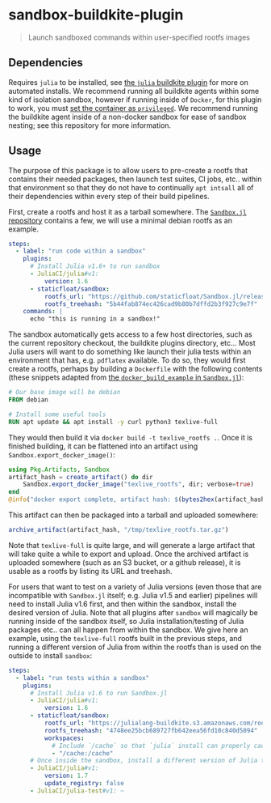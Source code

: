 # sandbox-buildkite-plugin
> Launch sandboxed commands within user-specified rootfs images

## Dependencies

Requires `julia` to be installed, see [the `julia` buildkite plugin](https://github.com/JuliaCI/julia-buildkite-plugin) for more on automated installs.
We recommend running all buildkite agents within some kind of isolation sandbox, however if running inside of `Docker`, for this plugin to work, you must [set the container as `privileged`](https://docs.docker.com/engine/reference/run/#runtime-privilege-and-linux-capabilities).
We recommend running the buildkite agent inside of a non-docker sandbox for ease of sandbox nesting; see this repository for more information.

## Usage

The purpose of this package is to allow users to pre-create a rootfs that contains their needed packages, then launch test suites, CI jobs, etc.. within that environment so that they do not have to continually `apt intsall` all of their dependencies within every step of their build pipelines.

First, create a rootfs and host it as a tarball somewhere.  The [`Sandbox.jl` repository](https://github.com/staticfloat/Sandbox.jl) contains a few, we will use a minimal debian rootfs as an example.

```yaml
steps:
  - label: "run code within a sandbox"
    plugins:
      # Install Julia v1.6+ to run sandbox
      - JuliaCI/julia#v1:
          version: 1.6
      - staticfloat/sandbox:
          rootfs_url: "https://github.com/staticfloat/Sandbox.jl/releases/download/debian-minimal-927c9e7f/debian_minimal.tar.gz"
          rootfs_treehash: "5b44fab874ec426cad9b80b7dffd2b3f927c9e7f"
    commands: |
      echo "this is running in a sandbox!"
```

The sandbox automatically gets access to a few host directories, such as the current repository checkout, the buildkite plugins directory, etc...
Most Julia users will want to do something like launch their julia tests within an environment that has, e.g. `pdflatex` available.
To do so, they would first create a rootfs, perhaps by building a `Dockerfile` with the following contents (these snippets adapted from [the `docker_build_example` in `Sandbox.jl`](https://github.com/staticfloat/Sandbox.jl/tree/main/contrib/docker_build_example)):

```Dockerfile
# Our base image will be debian
FROM debian

# Install some useful tools
RUN apt update && apt install -y curl python3 texlive-full
```

They would then build it via `docker build -t texlive_rootfs .`.
Once it is finished building, it can be flattened into an artifact using `Sandbox.export_docker_image()`:

```julia
using Pkg.Artifacts, Sandbox
artifact_hash = create_artifact() do dir
    Sandbox.export_docker_image("texlive_rootfs", dir; verbose=true)
end
@info("docker export complete, artifact hash: $(bytes2hex(artifact_hash))")
```

This artifact can then be packaged into a tarball and uploaded somewhere:
```julia
archive_artifact(artifact_hash, "/tmp/texlive_rootfs.tar.gz")
```

Note that `texlive-full` is quite large, and will generate a large artifact that will take quite a while to export and upload.
Once the archived artifact is uploaded somewhere (such as an S3 bucket, or a github release), it is usable as a rootfs by listing its URL and treehash.

For users that want to test on a variety of Julia versions (even those that are incompatible with `Sandbox.jl` itself; e.g. Julia v1.5 and earlier) pipelines will need to install Julia v1.6 first, and then within the sandbox, install the desired version of Julia.
Note that all plugins after `sandbox` will magically be running inside of the sandbox itself, so Julia installation/testing of Julia packages etc.. can all happen from within the sandbox.
We give here an example, using the `texlive-full` rootfs built in the previous steps, and running a different version of Julia from within the rootfs than is used on the outside to install `sandbox`:

```yaml
steps:
  - label: "run tests within a sandbox"
    plugins:
      # Install Julia v1.6 to run Sandbox.jl
      - JuliaCI/julia#v1:
          version: 1.6
      - staticfloat/sandbox:
          rootfs_url: "https://julialang-buildkite.s3.amazonaws.com/rootfs_images/texlive_rootfs.tar.gz"
          rootfs_treehash: "4748ee25bcb689727fb642eea56fd10c840d5094"
          workspaces:
            # Include `/cache` so that `julia` install can properly cache its Julia downloads
            - "/cache:/cache"
      # Once inside the sandbox, install a different version of Julia to run our tests
      - JuliaCI/julia#v1:
          version: 1.7
          update_registry: false
      - JuliaCI/julia-test#v1: ~
```
